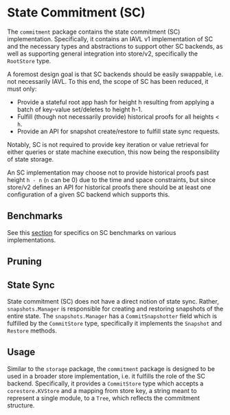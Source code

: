 # State Commitment (SC)

The `commitment` package contains the state commitment (SC) implementation.
Specifically, it contains an IAVL v1 implementation of SC and the necessary types
and abstractions to support other SC backends, as well as supporting general integration
into store/v2, specifically the `RootStore` type.

A foremost design goal is that SC backends should be easily swappable, i.e. not
necessarily IAVL. To this end, the scope of SC has been reduced, it must only:

- Provide a stateful root app hash for height h resulting from applying a batch
  of key-value set/deletes to height h-1.
- Fulfill (though not necessarily provide) historical proofs for all heights < `h`.
- Provide an API for snapshot create/restore to fulfill state sync requests.

Notably, SC is not required to provide key iteration or value retrieval for either
queries or state machine execution, this now being the responsibility of state
storage.

An SC implementation may choose not to provide historical proofs past height `h - n`
(`n` can be 0) due to the time and space constraints, but since store/v2 defines
an API for historical proofs there should be at least one configuration of a
given SC backend which supports this.

## Benchmarks

See this [section](https://docs.google.com/document/d/1l6uXIjTPHOOWM5N4sUUmUfCZvePoa5SNfIEtmgvgQSU/edit#heading=h.7l0i621y5vgm) for specifics on SC benchmarks on various implementations.

## Pruning

<!-- TODO -->

## State Sync

State commitment (SC) does not have a direct notion of state sync. Rather,
`snapshots.Manager` is responsible for creating and restoring snapshots of the
entire state. The `snapshots.Manager` has a `CommitSnapshotter` field which is
fulfilled by the `CommitStore` type, specifically it implements the `Snapshot`
and `Restore` methods.

## Usage

Similar to the `storage` package, the `commitment` package is designed to be used
in a broader store implementation, i.e. it fulfills the role of the SC backend.
Specifically, it provides a `CommitStore` type which accepts a `corestore.KVStore` 
and a mapping from store key, a string meant to represent a single module, to a 
`Tree`, which reflects the commitment structure.
